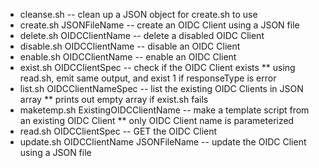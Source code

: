 * cleanse.sh -- clean up a JSON object for create.sh to use
* create.sh JSONFileName -- create an OIDC Client  using a JSON file
* delete.sh OIDCClientName -- delete a disabled OIDC Client
* disable.sh OIDCClientName -- disable an OIDC Client
* enable.sh OIDCClientName -- enable an OIDC Client
* exist.sh OIDCClientSpec -- check if the OIDC Client exists
** using read.sh, emit same output, and exist 1 if responseType is error
* list.sh OIDCClientNameSpec -- list the existing OIDC Clients in JSON array
** prints out empty array if exist.sh fails
* maketemp.sh ExistingOIDCClientName -- make a template script from an existing OIDC Client
** only OIDC Client name is parameterized
* read.sh OIDCClientSpec  -- GET the OIDC Client
* update.sh OIDCClientName JSONFileName -- update the OIDC Client using a JSON file
